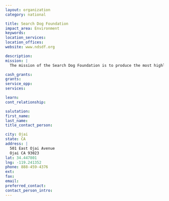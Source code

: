 ```yaml
---
layout: organization
category: national

title: Search Dog Foundation
impact_area: Environment
keywords: 
location_services: 
location_offices: 
website: www.ndsdf.org

description: 
mission: |
  The mission of the Search Dog Foundation is to produce the most highly trained canine disaster search teams in the nation. The job of these teams is to find people buried alive in the wreckage of natural disasters and terrorist attacks.

cash_grants: 
grants: 
service_opp: 
services: 

learn: 
cont_relationship: 

salutation: 
first_name: 
last_name: 
title_contact_person: 

city: Ojai
state: CA
address: |
  501 East Ojai Avenue  
  Ojai CA 93023
lat: 34.447801
lng: -119.241352
phone: 888-459-4376
ext: 
fax: 
email: 
preferred_contact: 
contact_person_intro: 
---
```

